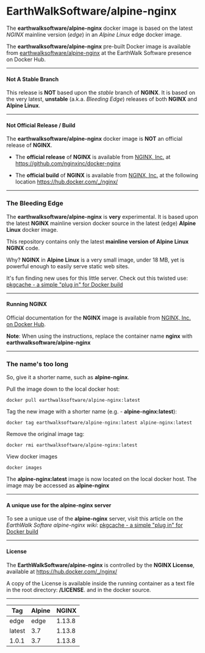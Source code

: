 # EarthWalkSoftware/alpine-nginx  

The **earthwalksoftware/alpine-nginx** docker image is based on the latest _NGINX_ mainline version (_edge_) in an  _Alpine Linux_ edge docker image.  

The **earthwalksoftware/alpine-nginx** pre-built Docker image is available from [earthwalksoftware/alpine-nginx](https://hub.docker.com/r/earthwalksoftware/alpine-nginx/) at the EarthWalk Software presence on Docker Hub.

----

#### Not A Stable Branch ####
 
This release is **NOT** based upon the _stable_ branch of **NGINX**.  It is based on the very latest, **unstable** (a.k.a. _Bleeding Edge_) releases of both **NGINX** and **Alpine Linux**.

----  

#### Not Official Release / Build  ####  

The **earthwalksoftware/alpine-nginx** docker image is **NOT** an official release of **NGINX**.  
  
- The **official release** of **NGINX** is available from [NGINX, Inc.](https://github.com/nginxinc) at  https://github.com/nginxinc/docker-nginx  
  
- The **official build** of **NGINX** is available from [NGINX, Inc.](https://github.com/nginxinc) at the following location  https://hub.docker.com/_/nginx/  

----

### The Bleeding Edge ###  

The **earthwalksoftware/alpine-nginx** is **very** experimental.  It is based upon the latest **NGINX** mainline version docker source in the latest (edge)  __Alpine Linux__ docker image.  

This repository contains only the latest **mainline version of Alpine Linux NGINX** code.

Why?  **NGINX** in **Alpine Linux** is a very small image, under 18 MB, yet is powerful enough to easily serve static web sites.  

It's fun finding new uses for this little server.  Check out this twisted use: [pkgcache - a simple "plug in" for Docker build](https://github.com/EarthWalkSoftware/alpine-nginx/wiki/pkgcache----a-simple-%22plug-in%22-for-Docker-build)  

----  

#### Running NGINX ####  

Official documentation for the **NGINX** image is available from [NGINX, Inc. on Docker Hub](https://hub.docker.com/_/nginx/).  

**Note**: When using the instructions, replace the container name **nginx** with **earthwalksoftware/alpine-nginx**

------
### The name's too long
So, give it a shorter name, such as **alpine-nginx**.

Pull the image down to the local docker host:  

    docker pull earthwalksoftware/alpine-nginx:latest  

Tag the new image with a shorter name (e.g. - **alpine-nginx:latest**):  

    docker tag earthwalksoftware/alpine-nginx:latest alpine-nginx:latest  

Remove the original image tag:  

    docker rmi earthwalksoftware/alpine-nginx:latest  

View docker images  

    docker images  

The **alpine-nginx:latest** image is now located on the local docker host.  The image may be accessed as **alpine-nginx**

----  

#### A unique use for the alpine-nginx server  

To see a unique use of the **alpine-nginx** server, visit this article on the _EarthWalk Softare alpine-nginx wiki_: [pkgcache - a simple "plug in" for Docker build](https://github.com/EarthWalkSoftware/alpine-nginx/wiki/pkgcache----a-simple-%22plug-in%22-for-Docker-build)

----  

#### License ####  

The **EarthWalkSoftware/alpine-nginx** is controlled by the **NGINX License**, available at https://hub.docker.com/_/nginx/  

A copy of the License is available inside the running container as a text file in the root directory: **/LICENSE**. and in the docker source.

---- 

<table>
  <thead>
    <tr>
      <th>Tag</th>
      <th>Alpine</th>
      <th>NGINX</th>
    </tr>
  </thead>
  <tbody>
    <tr>
      <td>edge</td>
      <td>edge</td>
      <td>1.13.8</td>
    </tr>
    <tr>
      <td>latest</td>
      <td>3.7</td>
      <td>1.13.8</td>
    </tr>
    <tr>
      <td>1.0.1</td>
      <td>3.7</td>
      <td>1.13.8</td>
    </tr>
  </tbody>
</table>
